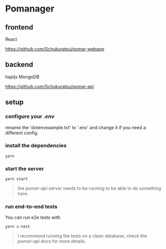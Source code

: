 # Pomanager

## frontend
React

https://github.com/Schukuratsu/pomar-webapp

## backend
hapijs
MongoDB

https://github.com/Schukuratsu/pomar-api

## setup

### configure your *.env*

rename the 'dotenvexample.txt' to '.env' and change it if you need a different config.

### install the dependencies

    yarn

### start the server

    yarn start

> the *pomar-api* server needs to be running to be able to do something here.

### run end-to-end tests

You can run e2e tests with

    yarn s-test

> I recommend running the tests on a clean database, check the *pomar-api* docs for more details.